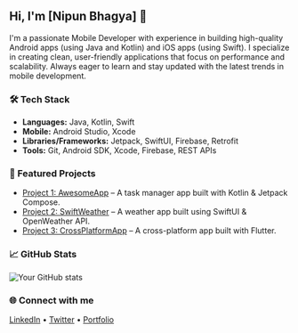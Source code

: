 ## Hi, I'm [Nipun Bhagya] 👋

I'm a passionate Mobile Developer with experience in building high-quality Android apps (using Java and Kotlin) and iOS apps (using Swift). I specialize in creating clean, user-friendly applications that focus on performance and scalability. Always eager to learn and stay updated with the latest trends in mobile development.

### 🛠️ Tech Stack

- **Languages:** Java, Kotlin, Swift
- **Mobile:** Android Studio, Xcode
- **Libraries/Frameworks:** Jetpack, SwiftUI, Firebase, Retrofit
- **Tools:** Git, Android SDK, Xcode, Firebase, REST APIs

### 📱 Featured Projects

- [Project 1: AwesomeApp]() – A task manager app built with Kotlin & Jetpack Compose.
- [Project 2: SwiftWeather]() – A weather app built using SwiftUI & OpenWeather API.
- [Project 3: CrossPlatformApp]() – A cross-platform app built with Flutter.

### 📈 GitHub Stats

![Your GitHub stats](https://github-readme-stats.vercel.app/api?username=yourusername&show_icons=true&theme=radical)

### 🌐 Connect with me

[LinkedIn](https://www.linkedin.com/in/nipun-bhagya-041379259 )
• [Twitter](https://twitter.com/yourhandle) 
• [Portfolio](https://yourportfolio.com)
